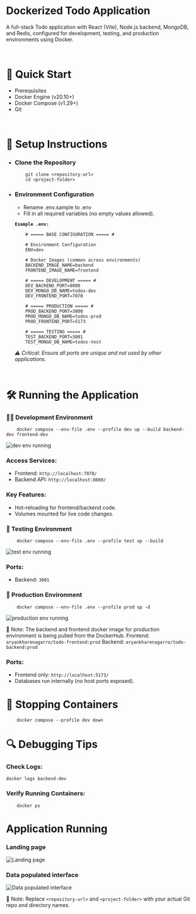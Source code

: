 # Dockerized Todo Application
A full-stack Todo application with React (Vite), Node.js backend, MongoDB, and Redis, configured for development, testing, and production environments using Docker.

<br>

# 🚀 Quick Start
* Prerequisites
* Docker Engine (v20.10+)
* Docker Compose (v1.29+)
* Git

<br>

# 🔧 Setup Instructions
- ### Clone the Repository
    ```
        git clone <repository-url>
        cd <project-folder>
    ```
- ### Environment Configuration
    - Rename .env.sample to .env
    - Fill in all required variables (no empty values allowed).

    **`Example .env:`**
    ```
        # ===== BASE CONFIGURATION ===== #

        # Environment Configuration
        ENV=dev

        # Docker Images (common across environments)
        BACKEND_IMAGE_NAME=backend
        FRONTEND_IMAGE_NAME=frontend

        # ===== DEVELOPMENT ===== #
        DEV_BACKEND_PORT=8080
        DEV_MONGO_DB_NAME=todos-dev
        DEV_FRONTEND_PORT=7070

        # ===== PRODUCTION ===== #
        PROD_BACKEND_PORT=3000
        PROD_MONGO_DB_NAME=todos-prod
        PROD_FRONTEND_PORT=5173

        # ===== TESTING ===== #
        TEST_BACKEND_PORT=3001
        TEST_MONGO_DB_NAME=todos-test
    ```

    _⚠️ Critical: Ensure all ports are unique and not used by other applications._

<br>

# 🛠️ Running the Application
### 🧑‍💻 Development Environment

```
    docker compose --env-file .env --profile dev up --build backend-dev frontend-dev
```

![dev env running](./screenshots/dev-env.png)

### Access Services:

- Frontend: `http://localhost:7070/`
- Backend API: `http://localhost:8080/`

### Key Features:

- Hot-reloading for frontend/backend code.
- Volumes mounted for live code changes.


### 🧪 Testing Environment
```
    docker compose --env-file .env --profile test up --build
```

![test env running](./screenshots/test-env.png)

### Ports:

- Backend: `3001`

### 🚀 Production Environment
```
    docker compose --env-file .env --profile prod up -d
```

![production env running](./screenshots/prod-env.png)

📌 Note: The backend and frontend docker image for production environment is being pulled from the DockerHub.
Frontend: `aryankharenagarro/todo-frontend:prod`
Backend: `aryankharenagarro/todo-backend:prod`

### Ports:
- Frontend only: `http://localhost:5173/`
- Databases run internally (no host ports exposed).

# 🛑 Stopping Containers
```
    docker compose --profile dev down
```

# 🔍 Debugging Tips
### Check Logs:
```
docker logs backend-dev
```

### Verify Running Containers:
```
    docker ps
```

# Application Running

### Landing page
![Landing page](./screenshots/application-start.png)

### Data populated interface
![Data populated interface](./screenshots/data-populated.png)

📌 Note: Replace `<repository-url>` and `<project-folder>` with your actual Git repo and directory names.